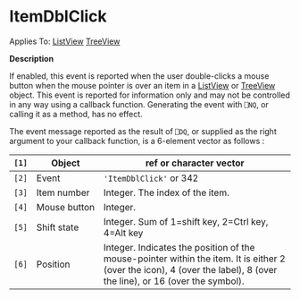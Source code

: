




<h1 class="heading"><span class="name">ItemDblClick</span></h1>

Applies To: [ListView](../a-z/listview.md) [TreeView](../a-z/treeview.md)


**Description**


If enabled, this event is reported when the user double-clicks a mouse button when the mouse pointer is over an item in a [ListView](../a-z/listview.md) or  [TreeView](../a-z/treeview.md) object. This event is reported for information only and may not be controlled in any way using a callback function. Generating the event with `⎕NQ`, or calling it as a method, has no effect.


The event message reported as the result of `⎕DQ`, or supplied as the right argument to your callback function, is a 6-element vector as follows :


| `[1]` | Object | ref or character vector |
| --- | --- | ---  |
| `[2]` | Event | `'ItemDblClick'` or 342 |
| `[3]` | Item number | Integer. The index of the item. |
| `[4]` | Mouse button | Integer. |
| `[5]` | Shift state | Integer. Sum of 1=shift key, 2=Ctrl key, 4=Alt key |
| `[6]` | Position | Integer. Indicates the position of the mouse-pointer within the item. It is either 2 (over the icon), 4 (over the label), 8 (over the line), or 16 (over the symbol). |



